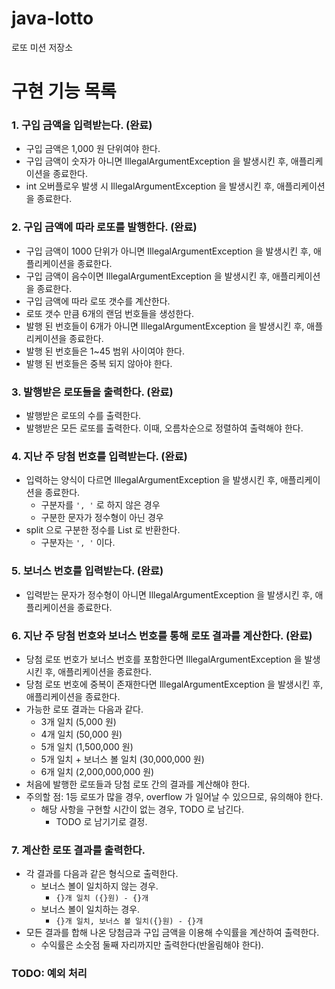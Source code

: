 # java-lotto

로또 미션 저장소

# 구현 기능 목록

### 1. 구입 금액을 입력받는다. (완료)

- 구입 금액은 1,000 원 단위여야 한다.
- 구입 금액이 숫자가 아니면 IllegalArgumentException 을 발생시킨 후, 애플리케이션을 종료한다.
- int 오버플로우 발생 시 IllegalArgumentException 을 발생시킨 후, 애플리케이션을 종료한다.

### 2. 구입 금액에 따라 로또를 발행한다. (완료)

- 구입 금액이 1000 단위가 아니면 IllegalArgumentException 을 발생시킨 후, 애플리케이션을 종료한다.
- 구입 금액이 음수이면 IllegalArgumentException 을 발생시킨 후, 애플리케이션을 종료한다.
- 구입 금액에 따라 로또 갯수를 계산한다.
- 로또 갯수 만큼 6개의 랜덤 번호들을 생성한다.
- 발행 된 번호들이 6개가 아니면 IllegalArgumentException 을 발생시킨 후, 애플리케이션을 종료한다.
- 발행 된 번호들은 1~45 범위 사이여야 한다.
- 발행 된 번호들은 중복 되지 않아야 한다.

### 3. 발행받은 로또들을 출력한다. (완료)

- 발행받은 로또의 수를 출력한다.
- 발행받은 모든 로또를 출력한다. 이때, 오름차순으로 정렬하여 출력해야 한다.

### 4. 지난 주 당첨 번호를 입력받는다. (완료)

- 입력하는 양식이 다르면 IllegalArgumentException 을 발생시킨 후, 애플리케이션을 종료한다.
    - 구분자를 `', '` 로 하지 않은 경우
    - 구분한 문자가 정수형이 아닌 경우
- split 으로 구분한 정수를 List 로 반환한다.
    - 구분자는 `', '` 이다.

### 5. 보너스 번호를 입력받는다. (완료)

- 입력받는 문자가 정수형이 아니면 IllegalArgumentException 을 발생시킨 후, 애플리케이션을 종료한다.

### 6. 지난 주 당첨 번호와 보너스 번호를 통해 로또 결과를 계산한다. (완료)

- 당첨 로또 번호가 보너스 번호를 포함한다면 IllegalArgumentException 을 발생시킨 후, 애플리케이션을 종료한다.
- 당첨 로또 번호에 중복이 존재한다면 IllegalArgumentException 을 발생시킨 후, 애플리케이션을 종료한다.
- 가능한 로또 결과는 다음과 같다.
    - 3개 일치 (5,000 원)
    - 4개 일치 (50,000 원)
    - 5개 일치 (1,500,000 원)
    - 5개 일치 + 보너스 볼 일치 (30,000,000 원)
    - 6개 일치 (2,000,000,000 원)
- 처음에 발행한 로또들과 당첨 로또 간의 결과를 계산해야 한다.
- 주의할 점: 1등 로또가 많을 경우, overflow 가 일어날 수 있으므로, 유의해야 한다.
    - 해당 사항을 구현할 시간이 없는 경우, TODO 로 남긴다.
        - TODO 로 남기기로 결정.

### 7. 계산한 로또 결과를 출력한다.

- 각 결과를 다음과 같은 형식으로 출력한다.
    - 보너스 볼이 일치하지 않는 경우.
        - `{}개 일치 ({}원) - {}개`
    - 보너스 볼이 일치하는 경우.
        - `{}개 일치, 보너스 볼 일치({}원) - {}개`
- 모든 결과를 합해 나온 당첨금과 구입 금액을 이용해 수익률을 계산하여 출력한다.
    - 수익률은 소숫점 둘째 자리까지만 출력한다(반올림해야 한다).

### TODO: 예외 처리

